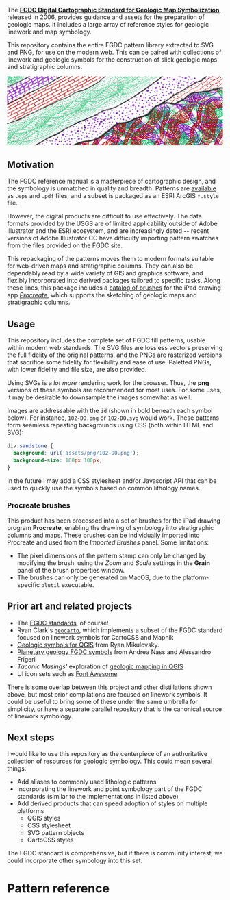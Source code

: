 <div id="preamble" class='body-text'>

The [**FGDC Digital Cartographic Standard for Geologic Map
Symbolization**][fgdc_std], released in 2006, provides guidance and
assets for the preparation of geologic maps. It includes a large array
of reference styles for geologic linework and map symbology.

This repository contains the entire FGDC pattern library extracted to
SVG and PNG, for use on the modern web. This can be paired with collections of
linework and geologic symbols for the construction of slick geologic maps and
stratigraphic columns.

![A geologic fantasy rendered in Procreate using FGDC pattern brushes](leader.png)

## Motivation

The FGDC reference manual is a masterpiece of cartographic design,
and the symbology is unmatched in quality and breadth.
Patterns are [available](https://pubs.usgs.gov/tm/2006/11A02/) as
`.eps` and `.pdf` files, and a subset is packaged as an ESRI ArcGIS `*.style` file.

However, the digital products are difficult to use effectively.
The data formats provided by the USGS are of limited applicability
outside of Adobe Illustrator and the ESRI ecosystem, and are
increasingly dated -- recent
versions of Adobe Illustrator CC have difficulty importing pattern
swatches from the files provided on the FGDC site.

This repackaging of the patterns moves them to modern formats suitable for web-driven maps
and stratigraphic columns. They can also be dependably read by a
wide variety of GIS and graphics software, and flexibly incorporated into derived
packages tailored to specific tasks. Along these lines, this package includes
a [catalog of brushes](brushes) for the iPad drawing app
[*Procreate*][procreate], which supports the sketching
of geologic maps and stratigraphic columns.

## Usage

This repository includes the complete set of FGDC
fill patterns, usable within modern web standards.
The SVG files are lossless vectors preserving the full
fidelity of the original patterns, and the PNGs are rasterized versions
that sacrifice some fidelity for flexibility and ease of use. Paletted PNGs, with
lower fidelity and file size, are also provided.

Using SVGs is a *lot more* rendering work for the browser. Thus,
the **png** versions of these symbols are recommended for most
uses. For some uses, it may be desirable to downsample the images
somewhat as well.

Images are addressable with the `id` (shown in bold beneath each symbol
below). For instance, `102-DO.png` or `102-DO.svg` would work. These patterns form
seamless repeating backgrounds using CSS (both within HTML and SVG):

```css
div.sandstone {
  background: url('assets/png/102-DO.png');
  background-size: 100px 100px;
}
```

In the future I may add a CSS stylesheet and/or Javascript API that can be used to quickly
use the symbols based on common lithology names.

### Procreate brushes

This product has been processed into a set of brushes for the iPad drawing
program **Procreate**, enabling the drawing of symbology into
stratigraphic columns and maps. These brushes can be individually
imported into Procreate and used from the *Imported Brushes* panel. Some
limitations:

- The pixel dimensions of the pattern stamp can only be changed by
  modifying the brush, using the *Zoom* and *Scale* settings in the
  **Grain** panel of the brush properties window.
- The brushes can only be generated on MacOS, due to the platform-specific
  `plutil` executable.

## Prior art and related projects

- The [FGDC standards](https://ngmdb.usgs.gov/fgdc_gds/geolsymstd.php), of course!
- Ryan Clark's [`geocarto`][geocarto], which
  implements a subset of the FGDC standard focused on linework symbols for
  CartoCSS and Mapnik
- [Geologic symbols for QGIS](http://geo.distortions.net/2010/12/geologic-symbology-for-qgis.html)
  from Ryan Mikulovsky.
- [Planetary geology FGDC symbols](https://github.com/afrigeri/geologic-symbols) from Andrea Nass and Alessandro Frigeri
- *Taconic Musings'* exploration of [geologic mapping in
  QGIS](http://gmcgeology.blogspot.com/2014/05/creating-geologic-maps-in-qgis-strike.html)
- UI icon sets such as [Font Awesome](https://font-awesome.io)

There is some overlap between this project and other distillations shown above, but most prior
compilations are focused on linework symbols. It could be useful to bring some of these under the same umbrella for simplicity,
or have a separate parallel repository that is the canonical source of linework symbology.

## Next steps

I would like to use this repository as the centerpiece of an
authoritative collection of resources for geologic symbology. This could
mean several things:

- Add aliases to commonly used lithologic patterns
- Incorporating the linework and point symbology part of the FGDC standards
  (similar to the implementations in listed above)
- Add derived products that can speed adoption of styles on multiple
  platforms
    - QGIS styles
    - CSS stylesheet
    - SVG pattern objects
    - CartoCSS styles

The FGDC standard is comprehensive, but if there is community interest,
we could incorporate other symbology into this set.

[fgdc_std]: https://ngmdb.usgs.gov/fgdc_gds/geolsymstd/download.php
[geocarto]: https://github.com/rclark/geocarto
[procreate]: https://procreate.art
[brushes]: https://github.com/davenquinn/geologic-patterns/releases/latest

# Pattern reference

</div>

<div id=patterns></div>
